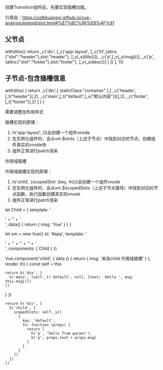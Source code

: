 创建Transition组件前，先要实现插槽功能。

引用自：https://ustbhuangyi.github.io/vue-analysis/extend/slot.html#%E7%BC%96%E8%AF%91

## 父节点
with(this){
  return _c('div',
    [_c('app-layout',
      [_c('h1',{attrs:{"slot":"header"},slot:"header"},
         [_v(_s(title))]),
       _c('p',[_v(_s(msg))]),
       _c('p',{attrs:{"slot":"footer"},slot:"footer"},
         [_v(_s(desc))]
         )
       ])
     ],
   1)}
   
 ## 子节点-包含插槽信息
   with(this) {
  return _c('div',{
    staticClass:"container"
    },[
      _c('header',[_t("header")],2),
      _c('main',[_t("default",[_v("默认内容")])],2),
      _c('footer',[_t("footer")],2)
      ]
   )
}


需要调整加布局样式

插槽实现的原理：
1. h('app-layout', [])会创建一个组件vnode
2. 在实例化组件时，会从vm.$slots（上述子节点）中找到对应的节点，创建组件真实的vnode块
3. 组件正常进行patch渲染


作用域插槽

作用域插槽实现的原理：
1. h('child', {scopedSlot: {key, fn}})会创建一个组件vnode
2. 在实例化组件时，会从vm.$scopedSlots（上述子节点属性）中找到对应的节点函数，执行函数创建真实的vnode
3. 组件正常进行patch渲染

let Child = {
  template: '<div class="child">' +
  '<slot text="Hello " :msg="msg"></slot>' +
  '</div>',
  data() {
    return {
      msg: 'Vue'
    }
  }
}

let vm = new Vue({
  el: '#app',
  template: '<div>' +
  '<child>' +
  '<template slot-scope="props">' +
  '<p>Hello from parent</p>' +
  '<p>{{ props.text + props.msg}}</p>' +
  '</template>' +
  '</child>' +
  '</div>',
  components: {
    Child
  }
})



Vue.component('child', {
  data () {
    return {
      msg: '来自child 作用域插槽'
    }
  },
  render (h) {
    const self = this

    return h('div', [
      h('main', [self._t('default', null, {text: 'Hello ', msg: this.msg})])
    ])
  }
})

    return h('div', [
      h('child', {
        scopedSlots: self._u([
          {
            key: 'default',
            fn: function (props) {
              return [
                h('p', 'hello from parent'),
                h('p', props.text + props.msg)
              ]
            }
          }
        ])
      })
    ])